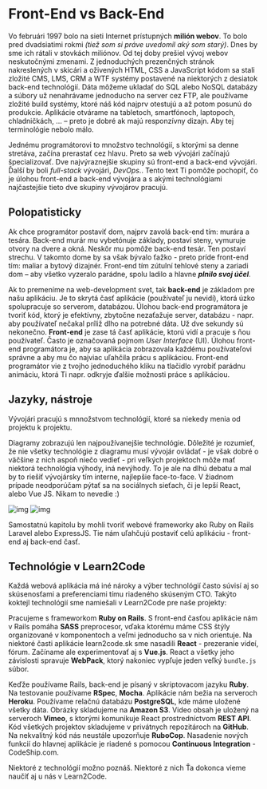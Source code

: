 # Front-End vs Back-End

Vo februári 1997 bolo na sieti Internet prístupných **milión webov**. To bolo pred dvadsiatimi rokmi *(tiež som si práve uvedomil aký som starý)*. Dnes by sme ich rátali v stovkách miliónov. Od tej doby prešiel vývoj webov neskutočnými zmenami. Z jednoduchých prezenčných stránok nakreslených v skicári a oživených HTML, CSS a JavaScript kódom sa stali zložité CMS, LMS, CRM a WTF systémy postavené  na niektorých z desiatok back-end technológií. Dáta môžeme ukladať do SQL alebo NoSQL databázy a súbory už nenahrávame jednoducho na server cez FTP, ale používame zložité build systémy, ktoré náš kód najprv otestujú a až potom posunú do produkcie. Aplikácie otvárame na tabletoch, smartfónoch, laptopoch, chladničkách, … – preto je dobré ak majú responzívny dizajn. Aby tej terminológie nebolo málo.

Jednému programátorovi to množstvo technológií, s ktorými sa denne stretáva, začína prerastať cez hlavu. Preto sa web vývojári začínajú špecializovať. Dve najvýraznejšie skupiny sú front-end a back-end vývojári. Ďalší by boli *full-stack* vývojári, *DevOps*.. Tento text Ti pomôže pochopiť, čo je úlohou front-end a back-end vývojára a s akými technológiami najčastejšie tieto dve skupiny vývojárov pracujú.

## Polopatisticky
Ak chce programátor postaviť dom, najprv zavolá back-end tím: murára a tesára. Back-end murár mu vybetónuje základy, postaví steny, vymuruje otvory na dvere a okná. Neskôr mu pomôže back-end tesár. Ten postaví strechu. V takomto dome by sa však bývalo ťažko - preto príde front-end tím: maliar a bytový dizajnér. Front-end tím zútulní tehlové steny a zariadi dom – aby všetko vyzeralo parádne, spolu ladilo a hlavne ***plnilo svoj účel***.

Ak to premeníme na web-development svet, tak **back-end** je základom pre našu aplikáciu. Je to skrytá časť aplikácie (používateľ ju nevidí), ktorá úzko spolupracuje so serverom, databázou. Úlohou back-end programátora je tvoriť kód, ktorý je efektívny, zbytočne nezaťažuje server, databázu - napr. aby používateľ nečakal príliž dlho na potrebné dáta. Už dve sekundy sú nekonečno. **Front-end** je zase tá časť aplikácie, ktorú vidí a pracuje s ňou používateľ. Často je označovaná pojmom *User Interface* (UI). Úlohou front-end programátora je, aby sa aplikácia zobrazovala každému používateľovi správne a aby mu čo najviac uľahčila prácu s aplikáciou. Front-end programátor vie z tvojho jednoduchého kliku na tlačidlo vyrobiť parádnu animáciu, ktorá Ti napr. odkryje ďalšie možnosti práce s aplikáciou.

## Jazyky, nástroje 
Vývojári pracujú s mnnožstvom technológií, ktoré sa niekedy menia od projektu k projektu.

Diagramy zobrazujú len najpoužívanejšie technológie. Dôležité je rozumieť, že nie všetky technológie z diagramu musí vývojár ovládať - je však dobré o väčšine z nich aspoň niečo vedieť - pri veľkých projektoch môže mať niektorá technológia výhody, iná nevýhody. To je ale na dlhú debatu a mal by to riešiť vývojársky tím interne, najlepšie face-to-face. V žiadnom prípade neodporúčam pýtať sa na sociálnych sieťach, či je lepší React, alebo Vue JS. Nikam to nevedie :)

![img](http://i.imgur.com/GKCU5wB.png)
![img](http://i.imgur.com/VaxZtwe.png)

Samostatnú kapitolu by mohli tvoriť webové frameworky ako Ruby on Rails Laravel alebo ExpressJS. Tie nám uľahčujú postaviť celú aplikáciu - front-end aj back-end časť. 

## Technológie v Learn2Code

Každá webová aplikácia má iné nároky a výber technológií často súvisí aj so skúsenosťami a preferenciami tímu riadeného skúseným CTO. Takýto koktejl technológií sme namiešali v Learn2Code pre naše projekty:

Pracujeme s frameworkom **Ruby on Rails**. S front-end časťou aplikácie nám v Rails pomáha **SASS** preprocesor, vďaka ktorému máme CSS štýly organizované v komponentoch a veľmi jednoducho sa v nich orientuje. Na niektoré časti aplikácie learn2code.sk sme nasadili **React** - prezeranie videí, fórum. Začíname ale experimentovať aj s **Vue.js**. React a všetky jeho závislosti spravuje **WebPack**, ktorý nakoniec vypľuje jeden veľký `bundle.js` súbor.

Keďže používame Rails, back-end je písaný v skriptovacom jazyku **Ruby**. Na testovanie používame **RSpec**, **Mocha**. Aplikácie nám bežia na serveroch **Heroku**. Používame relačnú databázu **PostgreSQL**, kde máme uložené všetky dáta. Obrázky skladujeme na **Amazon S3**. Video obsah je uložený na serveroch **Vimeo**, s ktorými komunikuje React prostredníctvom **REST API**. Kód všetkých projektov skladujeme v privátnych repozitároch na **GitHub**. Na nekvalitný kód nás neustále upozorňuje **RuboCop**. Nasadenie nových funkcií do hlavnej aplikácie je riadené s pomocou **Continuous Integration** - CodeShip.com.

Niektoré z technológií možno poznáš. Niektoré z nich Ťa dokonca vieme naučiť aj u nás v Learn2Code. 